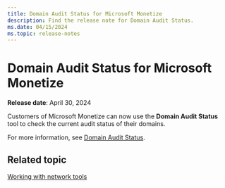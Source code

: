 ```yaml
---
title: Domain Audit Status for Microsoft Monetize
description: Find the release note for Domain Audit Status.
ms.date: 04/15/2024
ms.topic: release-notes
---
```


# Domain Audit Status for Microsoft Monetize

**Release date**: April 30, 2024

Customers of Microsoft Monetize can now use the **Domain Audit Status** tool to check the current audit status of their domains.

For more information, see [Domain Audit Status](./domain-audit-status.md).

## Related topic

[Working with network tools](./working-with-network-tools.md)
